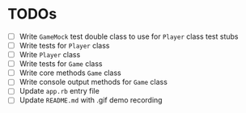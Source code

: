 # TODOs

- [ ] Write `GameMock` test double class to use for `Player` class test stubs
- [ ] Write tests for `Player` class
- [ ] Write `Player` class
- [ ] Write tests for `Game` class
- [ ] Write core methods `Game` class
- [ ] Write console output methods for `Game` class
- [ ] Update `app.rb` entry file
- [ ] Update `README.md` with .gif demo recording
